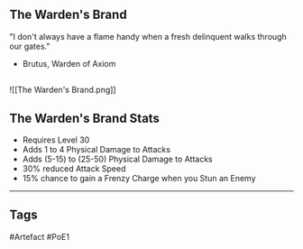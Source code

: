 ## The Warden's Brand
"I don't always have a flame handy
when a fresh delinquent walks through our gates."
- Brutus, Warden of Axiom
##
![[The Warden's Brand.png]]
## The Warden's Brand Stats
- Requires Level 30
- Adds 1 to 4 Physical Damage to Attacks
- Adds (5-15) to (25-50) Physical Damage to Attacks
- 30% reduced Attack Speed
- 15% chance to gain a Frenzy Charge when you Stun an Enemy


---
## Tags
#Artefact
#PoE1